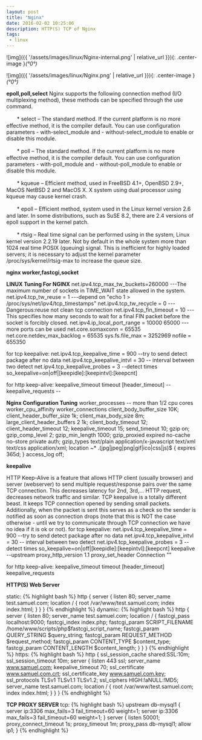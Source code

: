 ```yaml
---
layout: post
title: "Nginx"
date: 2016-02-02 10:25:06
description: HTTP(S) TCP of Nginx
tags: 
 - linux
---
```


![img]({{ '/assets/images/linux/Nginx-internal.png' | relative_url }}){: .center-image }*(°0°)*

![img]({{ '/assets/images/linux/Nginx.png' | relative_url }}){: .center-image }*(°0°)*


**epoll,poll,select**
Nginx supports the following connection method (I/O multiplexing method), these methods can be specified through the use command.

　　* select – The standard method. If the current platform is no more effective method, it is the compiler default. You can use configuration parameters - with-select_module and - without-select_module to enable or disable this module.

　　* poll – The standard method. If the current platform is no more effective method, it is the compiler default. You can use configuration parameters - with-poll_module and - without-poll_module to enable or disable this module.

　　* kqueue – Efficient method, used in FreeBSD 4.1+, OpenBSD 2.9+, MacOS NetBSD 2 and MacOS X. X system using dual processor using kqueue may cause kernel crash.

　　* epoll – Efficient method, system used in the Linux kernel version 2.6 and later. In some distributions, such as SuSE 8.2, there are 2.4 versions of epoll support in the kernel patch.

　　* rtsig – Real time signal can be performed using in the system, Linux kernel version 2.2.19 later. Not by default in the whole system more than 1024 real time POSIX (queuing) signal. This is inefficient for highly loaded servers; it is necessary to adjust the kernel parameter /proc/sys/kernel/rtsig-max to increase the queue size. 

**nginx worker,fastcgi,socket**



**LINUX Tuning For NGINX**
net.ipv4.tcp_max_tw_buckets=260000 ---The  maximum number of sockets in TIME_WAIT state allowed in the system.
net.ipv4.tcp_tw_reuse = 1  ---depend on "echo 1 > /proc/sys/net/ipv4/tcp_timestamps"
net.ipv4.tcp_tw_recycle = 0   ---Dangerous:reuse not clean tcp connection
net.ipv4.tcp_fin_timeout = 10 ---This  specifies  how many seconds to wait for a final FIN packet before the socket is forcibly closed.
net.ipv4.ip_local_port_range = 10000 65000 ---more ports can be used
net.core.somaxconn = 65535
net.core.netdev_max_backlog = 65535
sys.fs.file_max = 3252969
nofile = 655350

for tcp keepalive:
net.ipv4.tcp_keepalive_time = 900  --try to send detect package after no data
net.ipv4.tcp_keepalive_intvl = 30  -- interval between two detect
net.ipv4.tcp_keepalive_probes = 3  --detect times
so_keepalive=on|off|[keepidle]:[keepintvl]:[keepcnt]

for http keep-alive:
keepalive_timeout timeout [header_timeout]  --
keepalive_requests  --

**Nginx Configuration Tuning**
worker_processes -- more than 1/2 cpu cores
worker_cpu_affinity 
worker_connections
client_body_buffer_size 10K;
client_header_buffer_size 1k;
client_max_body_size 8m;
large_client_header_buffers 2 1k;
client_body_timeout 12;
client_header_timeout 12;
keepalive_timeout 15;
send_timeout 10;
gzip             on;
gzip_comp_level  2;
gzip_min_length  1000;
gzip_proxied     expired no-cache no-store private auth;
gzip_types       text/plain application/x-javascript text/xml text/css application/xml;
location ~* .(jpg|jpeg|png|gif|ico|css|js)$ {
expires 365d;
}
access_log off;

**keepalive**

HTTP Keep-Alive is a feature that allows HTTP client (usually browser) and server (webserver) to send multiple request/response pairs over the same TCP connection. This decreases latency for 2nd, 3rd,... HTTP request, decreases network traffic and similar.
TCP keepalive is a totally different beast. It keeps TCP connection opened by sending small packets. Additionally, when the packet is sent this serves as a check so the sender is notified as soon as connection drops (note that this is NOT the case otherwise - until we try to communicate through TCP connection we have no idea if it is ok or not).
for tcp keepalive:
net.ipv4.tcp_keepalive_time = 900  --try to send detect package after no data
net.ipv4.tcp_keepalive_intvl = 30  -- interval between two detect
net.ipv4.tcp_keepalive_probes = 3  --detect times
so_keepalive=on|off|[keepidle]:[keepintvl]:[keepcnt]
keepalive --upstream
proxy_http_version 1.1
proxy_set_header Connection ""

for http keep-alive:
keepalive_timeout timeout [header_timeout]
keepalive_requests

**HTTP(S) Web Server**

static:
{% highlight bash %}
http {
	    server {
			    listen 80;
				server_name test.samuel.com;
				location / {
						root /var/www/test.samuel.com;
						index index.html;
			    }
	    }
}
{% endhighlight %}
dynamic:
{% highlight bash %}
http {
	    server {
			    listen 80;
				server_name test.samuel.com;
  				location / {
		        fastcgi_pass  localhost:9000;
		        fastcgi_index index.php;
		        fastcgi_param SCRIPT_FILENAME /home/www/scripts/php\$fastcgi_script_name;
		        fastcgi_param QUERY_STRING    \$query_string;
		        fastcgi_param REQUEST_METHOD  \$request_method;
		        fastcgi_param CONTENT_TYPE    \$content_type;
		        fastcgi_param CONTENT_LENGTH  \$content_length;
    			}
		}
}
{% endhighlight %}
https:
{% highlight bash %}
http {
    ssl_session_cache   shared:SSL:10m;
    ssl_session_timeout 10m;
    server {
	        listen              443 ssl;
	        server_name         www.samuel.com;
	        keepalive_timeout   70;
	        ssl_certificate     www.samuel.com.crt;
	        ssl_certificate_key www.samuel.com.key;
	        ssl_protocols       TLSv1 TLSv1.1 TLSv1.2;
	        ssl_ciphers         HIGH:!aNULL:!MD5;
	        server_name test.samuel.com;
    		location / {
		    		root /var/www/test.samuel.com;
		   			index index.html;
		   	}
	}
}
{% endhighlight %}

**TCP PROXY SERVER**
tcp:
{% highlight bash %}
upstream db-mysql1 {
    server ip:3306 max_fails=3 fail_timeout=60 weight=1;
    server ip:3306 max_fails=3 fail_timeout=60 weight=1;
}
server {
    listen 50001;
    proxy_connect_timeout 1s;
    proxy_timeout 1m;
    proxy_pass db-mysql1;
    allow ip1;
}
{% endhighlight %}
